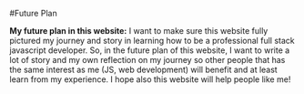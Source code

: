 #Future Plan

**My future plan in this website:**
I want to make sure this website fully pictured my journey and story in learning how to be a professional full stack javascript developer. So, in the future plan of this website, I want to write a lot of story and my own reflection on my journey so other people that has the same interest as me (JS, web development) will benefit and at least learn from my experience. I hope also this website will help people like me!

